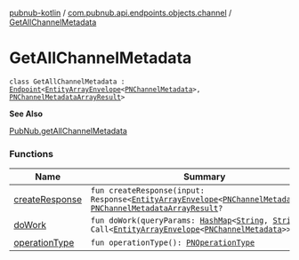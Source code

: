 [pubnub-kotlin](../../index.md) / [com.pubnub.api.endpoints.objects.channel](../index.md) / [GetAllChannelMetadata](./index.md)

# GetAllChannelMetadata

`class GetAllChannelMetadata : `[`Endpoint`](../../com.pubnub.api/-endpoint/index.md)`<`[`EntityArrayEnvelope`](../../com.pubnub.api.models.server.objects_api/-entity-array-envelope/index.md)`<`[`PNChannelMetadata`](../../com.pubnub.api.models.consumer.objects.channel/-p-n-channel-metadata/index.md)`>, `[`PNChannelMetadataArrayResult`](../../com.pubnub.api.models.consumer.objects.channel/-p-n-channel-metadata-array-result/index.md)`>`

**See Also**

[PubNub.getAllChannelMetadata](../../com.pubnub.api/-pub-nub/get-all-channel-metadata.md)

### Functions

| Name | Summary |
|---|---|
| [createResponse](create-response.md) | `fun createResponse(input: Response<`[`EntityArrayEnvelope`](../../com.pubnub.api.models.server.objects_api/-entity-array-envelope/index.md)`<`[`PNChannelMetadata`](../../com.pubnub.api.models.consumer.objects.channel/-p-n-channel-metadata/index.md)`>>): `[`PNChannelMetadataArrayResult`](../../com.pubnub.api.models.consumer.objects.channel/-p-n-channel-metadata-array-result/index.md)`?` |
| [doWork](do-work.md) | `fun doWork(queryParams: `[`HashMap`](https://docs.oracle.com/javase/6/docs/api/java/util/HashMap.html)`<`[`String`](https://kotlinlang.org/api/latest/jvm/stdlib/kotlin/-string/index.html)`, `[`String`](https://kotlinlang.org/api/latest/jvm/stdlib/kotlin/-string/index.html)`>): Call<`[`EntityArrayEnvelope`](../../com.pubnub.api.models.server.objects_api/-entity-array-envelope/index.md)`<`[`PNChannelMetadata`](../../com.pubnub.api.models.consumer.objects.channel/-p-n-channel-metadata/index.md)`>>` |
| [operationType](operation-type.md) | `fun operationType(): `[`PNOperationType`](../../com.pubnub.api.enums/-p-n-operation-type/index.md) |

